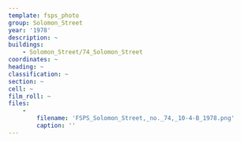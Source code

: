 ```yaml
---
template: fsps_photo
group: Solomon_Street
year: '1978'
description: ~
buildings:
    - Solomon_Street/74_Solomon_Street
coordinates: ~
heading: ~
classification: ~
section: ~
cell: ~
film_roll: ~
files:
    -
        filename: 'FSPS_Solomon_Street,_no._74,_10-4-B_1978.png'
        caption: ''
---
```

